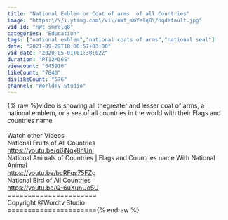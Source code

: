 ```yaml
---
title: "National Emblem or Coat of arms  of all Countries"
image: "https:\/\/i.ytimg.com\/vi\/nWt_smYelq8\/hqdefault.jpg"
vid_id: "nWt_smYelq8"
categories: "Education"
tags: ["national emblem","national coats of arms","national seal"]
date: "2021-09-29T18:00:57+03:00"
vid_date: "2020-05-01T01:30:02Z"
duration: "PT12M36S"
viewcount: "645916"
likeCount: "7840"
dislikeCount: "576"
channel: "WorldTV Studio"
---
```

{% raw %}video is showing all thegreater and lesser coat of arms, a national emblem, or a sea of all countries in the world with their Flags and countries name<br /><br />Watch other Videos<br />National Fruits of All Countries<br /><a rel="nofollow" target="blank" href="https://youtu.be/q6iNqx8nUnI">https://youtu.be/q6iNqx8nUnI</a><br />National Animals of Countries | Flags and Countries name With National Animal<br /><a rel="nofollow" target="blank" href="https://youtu.be/bcRFqs75FZg">https://youtu.be/bcRFqs75FZg</a><br />National Bird of All Countries<br /><a rel="nofollow" target="blank" href="https://youtu.be/Q-6uXunUo5U">https://youtu.be/Q-6uXunUo5U</a><br />======================<br />Copyright @Wordtv Studio <br />======================{% endraw %}
